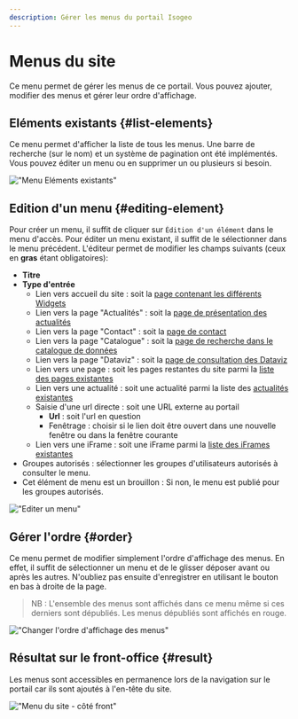 ```yaml
---
description: Gérer les menus du portail Isogeo
---
```

# Menus du site

Ce menu permet de gérer les menus de ce portail. Vous pouvez ajouter, modifier des menus et gérer leur ordre d'affichage.

## Eléments existants {#list-elements}

Ce menu permet d'afficher la liste de tous les menus. Une barre de recherche (sur le nom) et un système de pagination ont été implémentés. Vous pouvez éditer un menu ou en supprimer un ou plusieurs si besoin. 

!["Menu Eléments existants"](/assets/back_list_menu.png)

## Edition d'un menu {#editing-element}

Pour créer un menu, il suffit de cliquer sur `Édition d'un élément` dans le menu d'accès. Pour éditer un menu existant, il suffit de le sélectionner dans le menu précédent.
L'éditeur permet de modifier les champs suivants (ceux en **gras** étant obligatoires):

* **Titre**
* **Type d'entrée**
    * Lien vers accueil du site : soit la [page contenant les différents Widgets](/homepage/titles.md)
    * Lien vers la page "Actualités" : soit la [page de présentation des actualités](/homepage/widgets/news.md)
    * Lien vers la page "Contact" : soit la [page de contact](/messages-recus/contacts.md)
    * Lien vers la page "Catalogue" : soit la [page de recherche dans le catalogue de données](/introduction.md)
    * Lien vers la page "Dataviz" : soit la [page de consultation des Dataviz](/dataviz/dataviz.md)
    * Lien vers une page : soit les pages restantes du site parmi la [liste des pages existantes](/pages-iframes/pages.md)
    * Lien vers une actualité : soit une actualité parmi la liste des [actualités existantes](/homepage/widgets/news.md)
    * Saisie d'une url directe : soit une URL externe au portail
        * **Url** : soit l'url en question
        * Fenêtrage : choisir si le lien doit être ouvert dans une nouvelle fenêtre ou dans la fenêtre courante
    * Lien vers une iFrame : soit une iFrame parmi la [liste des iFrames existantes](/pages-iframes/iframes.md)
* Groupes autorisés : sélectionner les groupes d'utilisateurs autorisés à consulter le menu.
* Cet élément de menu est un brouillon : Si non, le menu est publié pour les groupes autorisés.

!["Editer un menu"](/assets/back_edit_menu.png)

## Gérer l'ordre {#order}

Ce menu permet de modifier simplement l'ordre d'affichage des menus.
En effet, il suffit de sélectionner un menu et de le glisser déposer avant ou après les autres.
N'oubliez pas ensuite d'enregistrer en utilisant le bouton <i class="ti-save"></i> en bas à droite de la page.

> NB : L'ensemble des menus sont affichés dans ce menu même si ces derniers sont dépubliés. Les menus dépubliés sont affichés en rouge.

!["Changer l'ordre d'affichage des menus"](/assets/back_order_menu.png)

## Résultat sur le front-office {#result}

Les menus sont accessibles en permanence lors de la navigation sur le portail car ils sont ajoutés à l'en-tête du site.

!["Menu du site - côté front"](/assets/front_menu.png)